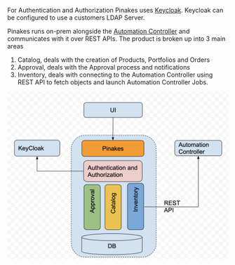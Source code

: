 For Authentication and Authorization Pinakes uses [Keycloak](https://github.com/chambridge/galaxy_ng/tree/poc-keycloak-py-social). Keycloak can be configured to use a customers LDAP Server.


Pinakes runs on-prem alongside the [Automation Controller](https://www.ansible.com/products/controller) and communicates with it over REST APIs. The product is broken up into 3 main areas

 1. Catalog, deals with the creation of Products, Portfolios and Orders
 2. Approval, deals with the Approval process and notifications
 3. Inventory, deals with connecting to the Automation Controller using REST API to fetch objects and launch Automation Controller Jobs.

![Alt UsingUploadService](./docs/pinakes.png?raw=true)
